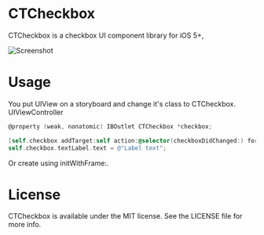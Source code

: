 CTCheckbox
==========

CTCheckbox is a checkbox UI component library for iOS 5+,

![Screenshot](https://raw.github.com/rizumita/CTCheckbox/master/screenshot.png)

Usage
===============

You put UIView on a storyboard and change it's class to CTCheckbox.
UIViewController
```Objective-C
@property (weak, nonatomic) IBOutlet CTCheckbox *checkbox;
```
```Objective-C
[self.checkbox addTarget:self action:@selector(checkboxDidChanged:) forControlEvents:UIControlEventValueChanged];
self.checkbox.textLabel.text = @"Label text";
```

Or create using initWithFrame:.

License
===============
CTCheckbox is available under the MIT license. See the LICENSE file for more info.
